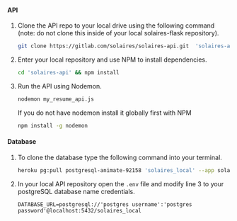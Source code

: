 
#### API

1. Clone the API repo to your local drive using the following command (note: do not clone this inside of your local solaires-flask repository).

    ```bash
    git clone https://gitlab.com/solaires/solaires-api.git  'solaires-api'
    ```

2. Enter your local repository and use NPM to install dependencies.

    ```bash
    cd 'solaires-api' && npm install
    ```

3. Run the API using Nodemon.

    ```bash
    nodemon my_resume_api.js
    ```

    If you do not have nodemon install it globally first with NPM

    ```bash
    npm install -g nodemon
    ```

#### Database

1. To clone the database type the following command into your terminal.

    ```bash
    heroku pg:pull postgresql-animate-92158 'solaires_local' --app solaires-api
    ```

2. In your local API repository open the `.env` file and modify line 3 to your postgreSQL database name credentials.

    `DATABASE_URL=postgresql://'postgres username':'postgres password'@localhost:5432/solaires_local`
